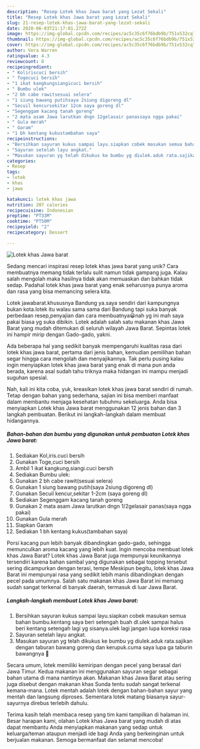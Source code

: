 ```yaml
---
description: "Resep Lotek khas Jawa barat yang Lezat Sekali"
title: "Resep Lotek khas Jawa barat yang Lezat Sekali"
slug: 21-resep-lotek-khas-jawa-barat-yang-lezat-sekali
date: 2020-06-03T21:17:01.272Z
image: https://img-global.cpcdn.com/recipes/ac5c35c6f76bdb9b/751x532cq70/lotek-khas-jawa-barat-foto-resep-utama.jpg
thumbnail: https://img-global.cpcdn.com/recipes/ac5c35c6f76bdb9b/751x532cq70/lotek-khas-jawa-barat-foto-resep-utama.jpg
cover: https://img-global.cpcdn.com/recipes/ac5c35c6f76bdb9b/751x532cq70/lotek-khas-jawa-barat-foto-resep-utama.jpg
author: Vera Warren
ratingvalue: 4.3
reviewcount: 8
recipeingredient:
- " Koliriscuci bersih"
- " Togecuci bersih"
- "1 ikat kangkungsiangicuci bersih"
- " Bumbu ulek"
- "2 bh cabe rawitsesuai selera"
- "1 siung bawang putihsaya 2siung digoreng dl"
- "Secuil kencursekitar 12cm saya goreng dl"
- "Segenggam kacang tanah goreng"
- "2 mata asam Jawa larutkan dngn 12gelasair panassaya ngga pakai"
- " Gula merah"
- " Garam"
- "1 bh kentang kukustambahan saya"
recipeinstructions:
- "Bersihkan sayuran kukus sampai layu.siapkan cobek masukan semua bahan bumbu.kentang saya beri setengah buah dl.ulek sampai halus beri kentang setengah lagi yg sisanya.ulek lagi jangan lupa koreksi rasa"
- "Sayuran setelah layu angkat."
- "Masukan sayuran yg telah dikukus ke bumbu yg diulek.aduk rata.sajikan dengan taburan bawang goreng dan kerupuk.cuma saya lupa ga taburin bawangnya 🙏"
categories:
- Resep
tags:
- lotek
- khas
- jawa

katakunci: lotek khas jawa 
nutrition: 207 calories
recipecuisine: Indonesian
preptime: "PT33M"
cooktime: "PT50M"
recipeyield: "2"
recipecategory: Dessert

---
```



![Lotek khas Jawa barat](https://img-global.cpcdn.com/recipes/ac5c35c6f76bdb9b/751x532cq70/lotek-khas-jawa-barat-foto-resep-utama.jpg)

Sedang mencari inspirasi resep lotek khas jawa barat yang unik? Cara membuatnya memang tidak terlalu sulit namun tidak gampang juga. Kalau salah mengolah maka hasilnya tidak akan memuaskan dan bahkan tidak sedap. Padahal lotek khas jawa barat yang enak seharusnya punya aroma dan rasa yang bisa memancing selera kita.

Lotek jawabarat.khususnya Bandung ya.saya sendiri dari kampungnya bukan kota.lotek itu walau sama sama dari Bandung tapi suka banyak perbedaan resep,penyajian dan cara membuatnya😀nah yg ini mah saya pakai biasa yg suka dibikin. Lotek adalah salah satu makanan khas Jawa Barat yang mudah ditemukan di seluruh wilayah Jawa Barat. Sepintas lotek ini hampir mirip dengan Gado-gado, yakni.

Ada beberapa hal yang sedikit banyak mempengaruhi kualitas rasa dari lotek khas jawa barat, pertama dari jenis bahan, kemudian pemilihan bahan segar hingga cara mengolah dan menyajikannya. Tak perlu pusing kalau ingin menyiapkan lotek khas jawa barat yang enak di mana pun anda berada, karena asal sudah tahu triknya maka hidangan ini mampu menjadi suguhan spesial.


Nah, kali ini kita coba, yuk, kreasikan lotek khas jawa barat sendiri di rumah. Tetap dengan bahan yang sederhana, sajian ini bisa memberi manfaat dalam membantu menjaga kesehatan tubuhmu sekeluarga. Anda bisa menyiapkan Lotek khas Jawa barat menggunakan 12 jenis bahan dan 3 langkah pembuatan. Berikut ini langkah-langkah dalam membuat hidangannya.

<!--inarticleads1-->

##### Bahan-bahan dan bumbu yang digunakan untuk pembuatan Lotek khas Jawa barat:

1. Sediakan  Kol,iris.cuci bersih
1. Gunakan  Toge,cuci bersih
1. Ambil 1 ikat kangkung,siangi.cuci bersih
1. Sediakan  Bumbu ulek:
1. Gunakan 2 bh cabe rawit(sesuai selera)
1. Gunakan 1 siung bawang putih(saya 2siung digoreng dl)
1. Gunakan Secuil kencur,sekitar 1-2cm (saya goreng dl)
1. Sediakan Segenggam kacang tanah goreng
1. Gunakan 2 mata asam Jawa larutkan dngn 1/2gelasair panas(saya ngga pakai)
1. Gunakan  Gula merah
1. Siapkan  Garam
1. Sediakan 1 bh kentang kukus(tambahan saya)


Porsi kacang pun lebih banyak dibandingkan gado-gado, sehingga memunculkan aroma kacang yang lebih kuat. Ingin mencoba membuat lotek khas Jawa Barat? Lotek khas Jawa Barat juga mempunyai keunikannya tersendiri karena bahan sambal yang digunakan sebagai topping tersebut sering dicampurkan dengan terasi, tempe Meskipun begitu, lotek khas Jawa Barat ini mempunyai rasa yang sedikit lebih manis dibandingkan dengan pecel pada umumnya. Salah satu makanan khas Jawa Barat ini memang sudah sangat terkenal di banyak daerah, termasuk di luar Jawa Barat. 

<!--inarticleads2-->

##### Langkah-langkah membuat Lotek khas Jawa barat:

1. Bersihkan sayuran kukus sampai layu.siapkan cobek masukan semua bahan bumbu.kentang saya beri setengah buah dl.ulek sampai halus beri kentang setengah lagi yg sisanya.ulek lagi jangan lupa koreksi rasa
1. Sayuran setelah layu angkat.
1. Masukan sayuran yg telah dikukus ke bumbu yg diulek.aduk rata.sajikan dengan taburan bawang goreng dan kerupuk.cuma saya lupa ga taburin bawangnya 🙏


Secara umum, lotek memiliki kemiripan dengan pecel yang berasal dari Jawa Timur. Kedua makanan ini menggunakan sayuran segar sebagai bahan utama di mana nantinya akan. Makanan khas Jawa Barat atau sering juga disebut dengan makanan khas Sunda tentu sudah sangat terkenal kemana-mana. Lotek mentah adalah lotek dengan bahan-bahan sayur yang mentah dan langsung diproses. Sementara lotek matang biasanya sayur-sayurnya direbus terlebih dahulu. 

Terima kasih telah membaca resep yang tim kami tampilkan di halaman ini. Besar harapan kami, olahan Lotek khas Jawa barat yang mudah di atas dapat membantu Anda menyiapkan makanan yang sedap untuk keluarga/teman ataupun menjadi ide bagi Anda yang berkeinginan untuk berjualan makanan. Semoga bermanfaat dan selamat mencoba!
